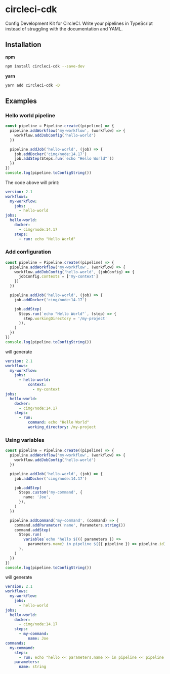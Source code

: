 # circleci-cdk
Config Development Kit for CircleCI. Write your pipelines in TypeScript instead of struggling with the documentation and YAML.

## Installation
**npm**
```bash
npm install circleci-cdk --save-dev
```

**yarn**
```bash
yarn add circleci-cdk -D
```

## Examples
### Hello world pipeline
```ts
const pipeline = Pipeline.create((pipeline) => {
  pipeline.addWorkflow('my-workflow', (workflow) => {
    workflow.addJobConfig('hello-world')
  })

  pipeline.addJob('hello-world', (job) => {
    job.addDocker('cimg/node:14.17')
    job.addStep(Steps.run(`echo "Hello World"`))
  })
})
console.log(pipeline.toConfigString())
```
The code above will print:
```yaml
version: 2.1
workflows:
  my-workflow:
    jobs:
      - hello-world
jobs:
  hello-world:
    docker:
      - cimg/node:14.17
    steps:
      - run: echo "Hello World"
```

### Add configuration
```ts
const pipeline = Pipeline.create((pipeline) => {
  pipeline.addWorkflow('my-workflow', (workflow) => {
    workflow.addJobConfig('hello-world', (jobConfig) => {
      jobConfig.contexts = ['my-context']
    })
  })

  pipeline.addJob('hello-world', (job) => {
    job.addDocker('cimg/node:14.17')

    job.addStep(
      Steps.run(`echo "Hello World"`, (step) => {
        step.workingDirectory = '/my-project'
      }),
    )
  })
})
console.log(pipeline.toConfigString())
```
will generate
```yaml
version: 2.1
workflows:
  my-workflow:
    jobs:
      - hello-world:
          context:
            - my-context
jobs:
  hello-world:
    docker:
      - cimg/node:14.17
    steps:
      - run:
          command: echo "Hello World"
          working_directory: /my-project
```

### Using variables
```ts
const pipeline = Pipeline.create((pipeline) => {
  pipeline.addWorkflow('my-workflow', (workflow) => {
    workflow.addJobConfig('hello-world')
  })

  pipeline.addJob('hello-world', (job) => {
    job.addDocker('cimg/node:14.17')

    job.addStep(
      Steps.custom('my-command', {
        name: 'Joe',
      }),
    )
  })

  pipeline.addCommand('my-command', (command) => {
    command.addParameter('name', Parameters.string())
    command.addStep(
      Steps.run(
        variables`echo "hello ${({ parameters }) =>
          parameters.name} in pipeline ${({ pipeline }) => pipeline.id}"`,
      ),
    )
  })
})
console.log(pipeline.toConfigString())
```
will generate
```yaml
version: 2.1
workflows:
  my-workflow:
    jobs:
      - hello-world
jobs:
  hello-world:
    docker:
      - cimg/node:14.17
    steps:
      - my-command:
          name: Joe
commands:
  my-command:
    steps:
      - run: echo "hello << parameters.name >> in pipeline << pipeline.id >>"
    parameters:
      name: string
```
